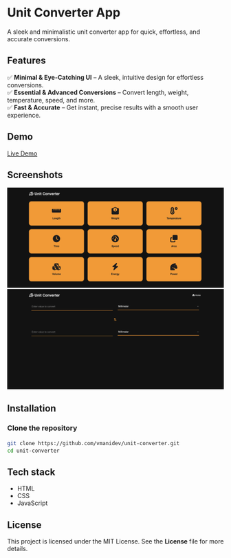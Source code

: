 # Unit Converter App

A sleek and minimalistic unit converter app for quick, effortless, and accurate conversions.

## Features

✅ **Minimal & Eye-Catching UI** – A sleek, intuitive design for effortless conversions.  
✅ **Essential & Advanced Conversions** – Convert length, weight, temperature, speed, and more.  
✅ **Fast & Accurate** – Get instant, precise results with a smooth user experience.

## Demo

[Live Demo](https://unit-converter-three-khaki.vercel.app/)

## Screenshots

![home UI](./screenshots//home.png)
![main UI](./screenshots/main.png)

## Installation

### Clone the repository

```bash
git clone https://github.com/vmanidev/unit-converter.git
cd unit-converter
```

## Tech stack

- HTML
- CSS
- JavaScript

## License

This project is licensed under the MIT License. See the **License** file for more details.
